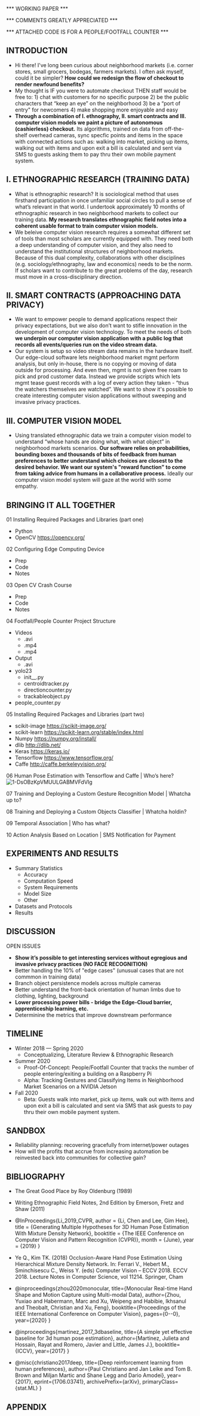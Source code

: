 *** WORKING PAPER ***

*** COMMENTS GREATLY APPRECIATED *** 

*** ATTACHED CODE IS FOR A PEOPLE/FOOTFALL COUNTER *** 

## INTRODUCTION
+ Hi there! I've long been curious about neighborhood markets (i.e. corner stores, small grocers, bodegas, farmers markets). I often ask myself, could it be simpler?  **How could we redesign the flow of checkout to render newfound benefits?** 
+ My thought is IF you were to automate checkout THEN staff would be free to: 1) chat with customers for no specific purpose 2) be the public characters that “keep an eye” on the neighborhood 3) be a “port of entry" for newcomers 4) make shopping more enjoyable and easy
+ **Through a combination of I. ethnography, II. smart contracts and III. computer vision models we paint a picture of autonomous (cashierless) checkout.**  Its algorithms, trained on data from off-the-shelf overhead cameras, sync specfic points and items in the space with connected actions such as:  walking into market, picking up items, walking out with items and upon exit a bill is calculated and sent via SMS to guests asking them to pay thru their own mobile payment system.  
 
## I. ETHNOGRAPHIC RESEARCH (TRAINING DATA)
+ What is ethnographic research? It is sociological method that uses firsthand participation in once unfamiliar social circles to pull a sense of what’s relevant in that world.  I undertook approximately 10 months of ethnographic research in two neighborhood markets to collect our training data.  **My research translates ethnographic field notes into a coherent usable format to train computer vision models.**
+ We beleive computer vision research requires a somewhat different set of tools than most scholars are currently equipped with.  They need both a deep understanding of computer vision, and they also need to understand the institutional structures of neighborhood markets.  Because of this dual complexity, collaborations with other disciplines (e.g. sociology/ethnography, law and economics) needs to be the norm. If scholars want to contribute to the great problems of the day, research must move in a cross-disciplinary direction.

## II. SMART CONTRACTS (APPROACHING DATA PRIVACY)
* We want to empower people to demand applications respect their privacy expectations, but we also don’t want to stifle innovation in the development of computer vision technology. To meet the needs of both **we underpin our computer vision application with a public log that records all events/queries run on the video stream data.**
* Our system is setup so video stream data remains in the hardware itself. Our edge-cloud software lets neighborhood market mgmt perform analysis, but only in-house, there is no copying or moving of data outside for processing. And even then, mgmt is not given free roam to pick and prod customer data. Instead we provide scripts which lets mgmt tease guest records with a log of every action they taken - “thus the watchers themselves are watched”. We want to show it's possible to create interesting computer vision applications without sweeping and invasive privacy practices.  

## III. COMPUTER VISION MODEL
+ Using translated ethnographic data we train a computer vision model to understand “whose hands are doing what, with what object” in neighborhood markets scenarios. **Our software relies on probabilities, bounding boxes and thousands of bits of feedback from human preferences to better understand which choices are closest to the desired behavior. We want our system's "reward function" to come from taking advice from humans in a collaborative process.**  Ideally our computer vision model system will gaze at the world with some empathy.

## BRINGING IT ALL TOGETHER
01 Installing Required Packages and Libraries (part one)
+ Python
+ OpenCV https://opencv.org/

02 Configuring Edge Computing Device
+ Prep
+ Code
+ Notes

03 Open CV Crash Course
+ Prep
+ Code
+ Notes

04 Footfall/People Counter Project Structure 
+ Videos
    + .avi
    + .mp4
    + .mp4
+ Output
    + .avi
+ yolo23
    + init__.py
    + centroidtracker.py
    + directioncounter.py
    + trackableobject.py
+ people_counter.py

05 Installing Required Packages and Libraries (part two)
+ scikit-image https://scikit-image.org/
+ scikit-learn https://scikit-learn.org/stable/index.html
+ Numpy https://numpy.org/install/
+ dlib http://dlib.net/
+ Keras https://keras.io/
+ Tensorflow https://www.tensorflow.org/
+ Caffe http://caffe.berkeleyvision.org/

06 Human Pose Estimation with Tensorflow and Caffe | Who’s here? 
![1-DsOBzKpVMUULGABMVFdVIg](https://user-images.githubusercontent.com/40745550/82762582-6febd280-9dc7-11ea-90ea-0671e1bf3744.jpeg)

07 Training and Deploying a Custom Gesture Recognition Model | Whatcha up to?

08 Training and Deploying a Custom Objects Classifier | Whatcha holdin?

09 Temporal Association | Who has what?

10 Action Analysis Based on Location | SMS Notification for Payment

## EXPERIMENTS AND RESULTS
+ Summary Statistics
    + Accuracy 
    + Computation Speed
    + System Requirements
    + Model Size
    + Other
+ Datasets and Protocols
+ Results

## DISCUSSION
OPEN ISSUES
+ **Show it’s possible to get interesting services without egregious and invasive privacy practices (NO FACE RECOGNITION)**
+ Better handling the 10% of "edge cases" (unusual cases that are not commmon in training data)
+ Branch object persistence models across multiple cameras
+ Better understand the front-back orientation of human limbs due to clothing, lighting, background
+ **Lower processing power bills - bridge the Edge-Cloud barrier, apprenticeship learning, etc.** 
+ Determinine the metrics that improve downstream performance

## TIMELINE
+ Winter 2018 — Spring 2020 
    + Conceptualizing, Literature Review & Ethnographic Research 
+ Summer 2020 
    + Proof-Of-Concept:  People/Footfall Counter that tracks the number of people entering/exiting a building on a Raspberry Pi
    + Alpha:  Tracking Gestures and Classifying Items in Neighborhood Market Scenarios on a NVIDIA Jetson
+ Fall 2020 
    + Beta:  Guests walk into market, pick up items, walk out with items and upon exit a bill is calculated and sent via SMS that ask guests to pay thru their own mobile payment system.  
 
## SANDBOX
+ Reliability planning: recovering gracefully from internet/power outages
+ How will the profits that accrue from increasing automation be reinvested back into communities for collective gain?

## BIBLIOGRAPHY
+ The Great Good Place by Roy Oldenburg (1989)
+ Writing Ethnographic Field Notes, 2nd Edition by Emerson, Fretz and Shaw (2011)

+ @InProceedings{Li_2019_CVPR, author = {Li, Chen and Lee, Gim Hee}, title = {Generating Multiple Hypotheses for 3D Human Pose Estimation With Mixture Density Network}, booktitle = {The IEEE Conference on Computer Vision and Pattern Recognition (CVPR)}, month = {June}, year = {2019} } 
+ Ye Q., Kim TK. (2018) Occlusion-Aware Hand Pose Estimation Using Hierarchical Mixture Density Network. In: Ferrari V., Hebert M., Sminchisescu C., Weiss Y. (eds) Computer Vision – ECCV 2018. ECCV 2018. Lecture Notes in Computer Science, vol 11214. Springer, Cham
+ @inproceedings{zhou2020monocular, title={Monocular Real-time Hand Shape and Motion Capture using Multi-modal Data}, author={Zhou, Yuxiao and Habermann, Marc and Xu, Weipeng and Habibie, Ikhsanul and Theobalt, Christian and Xu, Feng}, booktitle={Proceedings of the IEEE International Conference on Computer Vision}, pages={0--0}, year={2020} } 
+ @inproceedings{martinez_2017_3dbaseline,
  title={A simple yet effective baseline for 3d human pose estimation},
  author={Martinez, Julieta and Hossain, Rayat and Romero, Javier and Little, James J.},
  booktitle={ICCV},
  year={2017}
}
+ @misc{christiano2017deep,
    title={Deep reinforcement learning from human preferences},
    author={Paul Christiano and Jan Leike and Tom B. Brown and Miljan Martic and Shane Legg and Dario Amodei},
    year={2017},
    eprint={1706.03741},
    archivePrefix={arXiv},
    primaryClass={stat.ML}
}

## APPENDIX
